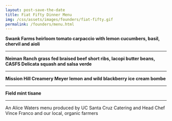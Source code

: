 ```yaml
---
layout: post-save-the-date
title: Fiat Fifty Dinner Menu
img: /css/assets/images/founders/fiat-fifty.gif
permalink: /founders/menu.html
---
```


**Swank Farms heirloom tomato carpaccio with lemon cucumbers, basil, chervil and aioli**

***

**Neiman Ranch grass fed braised beef short ribs, Iacopi butter beans, CASFS Delicata squash and salsa verde**

***

**Mission Hill Creamery Meyer lemon and wild blackberry ice cream bombe**

***

**Field mint tisane**

***

An Alice Waters menu produced by UC Santa Cruz Catering and Head Chef Vince Franco and our local, organic farmers

